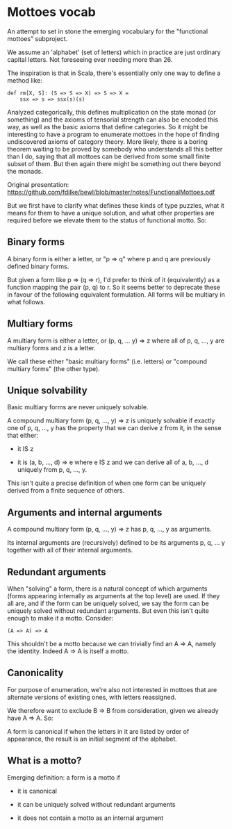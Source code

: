 # Mottoes vocab 

An attempt to set in stone the emerging vocabulary for the "functional mottoes" subproject.

We assume an 'alphabet' (set of letters) which in practice are just ordinary capital letters. 
Not foreseeing ever needing more than 26.

The inspiration is that in Scala, there's essentially only one way to define a method like:

    def rm[X, S]: (S => S => X) => S => X =
        ssx => s => ssx(s)(s)
        
Analyzed categorically, this defines multiplication on the state monad (or something) and the axioms of tensorial
strength can also be encoded this way, as well as the basic axioms that define categories. So it might be interesting
to have a program to enumerate mottoes in the hope of finding undiscovered axioms of category theory. More likely, there
is a boring theorem waiting to be proved by somebody who understands all this better than I do, saying that all
mottoes can be derived from some small finite subset of them. But then again there might be something out there beyond the monads.

Original presentation: https://github.com/fdilke/bewl/blob/master/notes/FunctionalMottoes.pdf         

But we first have to clarify what defines these kinds of type puzzles, what it means for them to have a unique solution, and
what other properties are required before we elevate them to the status of functional motto. So:

## Binary forms 

A binary form is either a letter, or "p => q" where p and q are previously defined binary forms.

But given a form like p => (q => r), I'd prefer to think of it (equivalently) as a function mapping the pair (p, q) to r.
So it seems better to deprecate these in favour of the following equivalent formulation. All forms will be multiary in what follows.

## Multiary forms

A multiary form is either a letter, or (p, q, ... y) => z where all of p, q, ..., y are multiary forms and z is a letter.

We call these either "basic multiary forms" (i.e. letters) or "compound multiary forms" (the other type).

## Unique solvability

Basic multiary forms are never uniquely solvable.

A compound multiary form (p, q, ..., y) => z is uniquely solvable if exactly one of p, q, ..., y has the property that we
can derive z from it, in the sense that either:

- it IS z

- it is (a, b, ..., d) => e where e IS z and we can derive all of a, b, ..., d uniquely from p, q, ..., y.

This isn't quite a precise definition of when one form can be uniquely derived from a finite sequence of others.

## Arguments and internal arguments

A compound multiary form (p, q, ..., y) => z has p, q, ..., y as arguments.

Its internal arguments are (recursively) defined to be its arguments p, q, ... y together with all of their internal arguments.

## Redundant arguments

When "solving" a form, there is a natural concept of which arguments (forms appearing internally as arguments at the top level) 
are used. If they all are, and if the form can be uniquely solved, we say the form can be uniquely solved without redundant
arguments. But even this isn't quite enough to make it a motto. Consider:

    (A => A) => A
    
This shouldn't be a motto because we can trivially find an A => A, namely the identity. Indeed A => A is itself a motto.    

## Canonicality

For purpose of enumeration, we're also not interested in mottoes that are alternate versions of existing ones, with letters reassigned. 

We therefore want to exclude B => B from consideration, given we already have A => A. So:

A form is canonical if when the letters in it are listed by order of appearance, the result is an initial segment of the alphabet. 

## What is a motto?

Emerging definition: a form is a motto if

- it is canonical

- it can be uniquely solved without redundant arguments

- it does not contain a motto as an internal argument

